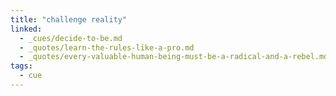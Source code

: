 ```yaml
---
title: "challenge reality"
linked:
  - _cues/decide-to-be.md
  - _quotes/learn-the-rules-like-a-pro.md
  - _quotes/every-valuable-human-being-must-be-a-radical-and-a-rebel.md
tags:
  - cue
---
```

